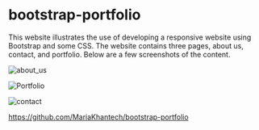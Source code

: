 # bootstrap-portfolio

This website illustrates the use of developing a responsive website using Bootstrap and some CSS. The website contains three pages, about us, contact, and portfolio. Below are a few screenshots of the content.

![about_us](https://user-images.githubusercontent.com/61640527/79057892-6aca2e00-7c34-11ea-907d-50545c7f5058.PNG)

![Portfolio](https://user-images.githubusercontent.com/61640527/79057895-82091b80-7c34-11ea-8a3e-1a62d0b8dbd9.PNG)

![contact](https://user-images.githubusercontent.com/61640527/79057944-0a87bc00-7c35-11ea-969d-7ed242407206.PNG)





https://github.com/MariaKhantech/bootstrap-portfolio